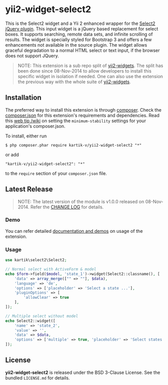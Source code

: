 yii2-widget-select2
===================

This is the Select2 widget and a Yii 2 enhanced wrapper for the [Select2 jQuery plugin](http://ivaynberg.github.io/select2). This input widget is a jQuery based replacement for select boxes. It supports searching, remote data sets, and infinite scrolling of results. The widget is specially styled for Bootstrap 3 and offers a few enhancements not available in the source plugin. The widget allows graceful degradation to a normal HTML select or text input, if the browser does not support JQuery.

> NOTE: This extension is a sub repo split of [yii2-widgets](https://github.com/kartik-v/yii2-widgets). The split has been done since 08-Nov-2014 to allow developers to install this specific widget in isolation if needed. One can also use the extension the previous way with the whole suite of [yii2-widgets](http://demos.krajee.com/widgets).

## Installation

The preferred way to install this extension is through [composer](http://getcomposer.org/download/). Check the [composer.json](https://github.com/kartik-v/yii2-widget-select2/blob/master/composer.json) for this extension's requirements and dependencies. Read this [web tip /wiki](http://webtips.krajee.com/setting-composer-minimum-stability-application/) on setting the `minimum-stability` settings for your application's composer.json.

To install, either run

```
$ php composer.phar require kartik-v/yii2-widget-select2 "*"
```

or add

```
"kartik-v/yii2-widget-select2": "*"
```

to the ```require``` section of your `composer.json` file.

## Latest Release

> NOTE: The latest version of the module is v1.0.0 released on 08-Nov-2014. Refer the [CHANGE LOG](https://github.com/kartik-v/yii2-widget-select2/blob/master/CHANGE.md) for details.

### Demo

You can refer detailed [documentation and demos](http://demos.krajee.com/widget-details/select2) on usage of the extension.

### Usage

```php
use kartik\select2\Select2;

// Normal select with ActiveForm & model
echo $form->field($model, 'state_1')->widget(Select2::classname(), [
    'data' => array_merge(["" => ""], $data),
    'language' => 'de',
    'options' => ['placeholder' => 'Select a state ...'],
    'pluginOptions' => [
        'allowClear' => true
    ],
]);

// Multiple select without model
echo Select2::widget([
    'name' => 'state_2',
    'value' => '',
    'data' => $data,
    'options' => ['multiple' => true, 'placeholder' => 'Select states ...']
]);
```

## License

**yii2-widget-select2** is released under the BSD 3-Clause License. See the bundled `LICENSE.md` for details.